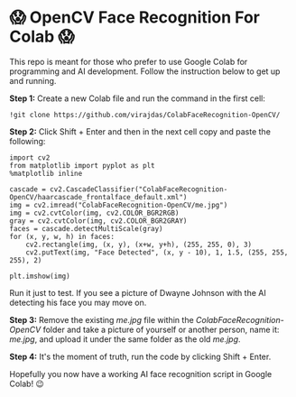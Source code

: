 # 😱 OpenCV Face Recognition For Colab 😱
This repo is meant for those who prefer to use Google Colab for programming and AI development. Follow the instruction below to get up and running.

**Step 1:** Create a new Colab file and run the command in the first cell:

```!git clone https://github.com/virajdas/ColabFaceRecognition-OpenCV/```

**Step 2:** Click Shift + Enter and then in the next cell copy and paste the following:

```
import cv2
from matplotlib import pyplot as plt
%matplotlib inline

cascade = cv2.CascadeClassifier("ColabFaceRecognition-OpenCV/haarcascade_frontalface_default.xml")
img = cv2.imread("ColabFaceRecognition-OpenCV/me.jpg")
img = cv2.cvtColor(img, cv2.COLOR_BGR2RGB)
gray = cv2.cvtColor(img, cv2.COLOR_BGR2GRAY)
faces = cascade.detectMultiScale(gray)
for (x, y, w, h) in faces:
    cv2.rectangle(img, (x, y), (x+w, y+h), (255, 255, 0), 3)
    cv2.putText(img, "Face Detected", (x, y - 10), 1, 1.5, (255, 255, 255), 2)

plt.imshow(img)
```

Run it just to test. If you see a picture of Dwayne Johnson with the AI detecting his face you may move on.

**Step 3:** Remove the existing *me.jpg* file within the *ColabFaceRecognition-OpenCV* folder and take a picture of yourself or another person, name it: *me.jpg*, and upload it under the same folder as the old *me.jpg*.

**Step 4:** It's the moment of truth, run the code by clicking Shift + Enter.

Hopefully you now have a working AI face recognition script in Google Colab! 😉
